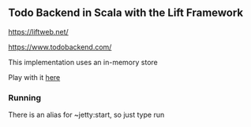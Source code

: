 ## Todo Backend in Scala with the Lift Framework
https://liftweb.net/

https://www.todobackend.com/

This implementation uses an in-memory store

Play with it [here](http://www.todobackend.com/client/index.html?https://lift-todo-backend.herokuapp.com/)

### Running

There is an alias for ~jetty:start, so just type run

